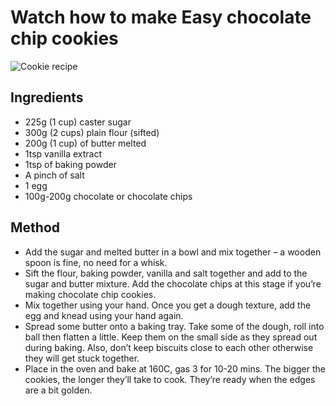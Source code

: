 # Watch how to make Easy chocolate chip cookies

![Cookie recipe](/assets/images/tux.png)


##  Ingredients

- 225g (1 cup) caster sugar
- 300g (2 cups) plain flour (sifted)
- 200g (1 cup) of butter melted
- 1tsp vanilla extract
- 1tsp of baking powder
- A pinch of salt
- 1 egg
- 100g-200g chocolate or chocolate chips

## Method

- Add the sugar and melted butter in a bowl and mix together – a
wooden spoon is fine, no need for a whisk.
- Sift the flour, baking powder, vanilla and salt together and add to the
sugar and butter mixture. Add the chocolate chips at this stage if
you’re making chocolate chip cookies.
- Mix together using your hand. Once you get a dough texture, add
the egg and knead using your hand again.
- Spread some butter onto a baking tray. Take some of the dough, roll
into ball then flatten a little. Keep them on the small side as they
spread out during baking. Also, don’t keep biscuits close to each
other otherwise they will get stuck together.
- Place in the oven and bake at 160C, gas 3 for 10-20 mins. The
bigger the cookies, the longer they’ll take to cook. They’re ready
when the edges are a bit golden.
